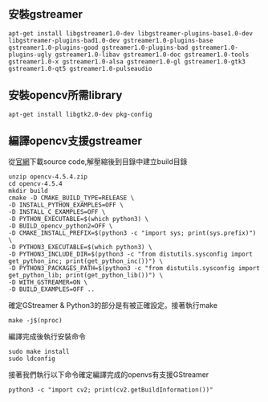 ## 安裝gstreamer
```
apt-get install libgstreamer1.0-dev libgstreamer-plugins-base1.0-dev libgstreamer-plugins-bad1.0-dev gstreamer1.0-plugins-base gstreamer1.0-plugins-good gstreamer1.0-plugins-bad gstreamer1.0-plugins-ugly gstreamer1.0-libav gstreamer1.0-doc gstreamer1.0-tools gstreamer1.0-x gstreamer1.0-alsa gstreamer1.0-gl gstreamer1.0-gtk3 gstreamer1.0-qt5 gstreamer1.0-pulseaudio
```

## 安裝opencv所需library
```
apt-get install libgtk2.0-dev pkg-config
```

## 編譯opencv支援gstreamer
從[官網](https://opencv.org/releases/)下載source code,解壓縮後到目錄中建立build目錄
```
unzip opencv-4.5.4.zip
cd opencv-4.5.4
mkdir build
cmake -D CMAKE_BUILD_TYPE=RELEASE \
-D INSTALL_PYTHON_EXAMPLES=OFF \
-D INSTALL_C_EXAMPLES=OFF \
-D PYTHON_EXECUTABLE=$(which python3) \
-D BUILD_opencv_python2=OFF \
-D CMAKE_INSTALL_PREFIX=$(python3 -c "import sys; print(sys.prefix)") \
-D PYTHON3_EXECUTABLE=$(which python3) \
-D PYTHON3_INCLUDE_DIR=$(python3 -c "from distutils.sysconfig import get_python_inc; print(get_python_inc())") \
-D PYTHON3_PACKAGES_PATH=$(python3 -c "from distutils.sysconfig import get_python_lib; print(get_python_lib())") \
-D WITH_GSTREAMER=ON \
-D BUILD_EXAMPLES=OFF ..
```
確定GStreamer & Python3的部分是有被正確設定。接著執行make
```
make -j$(nproc)
```
編譯完成後執行安裝命令
```
sudo make install
sudo ldconfig
```
接著我們執行以下命令確定編譯完成的openvs有支援GStreamer
```
python3 -c "import cv2; print(cv2.getBuildInformation())"
```